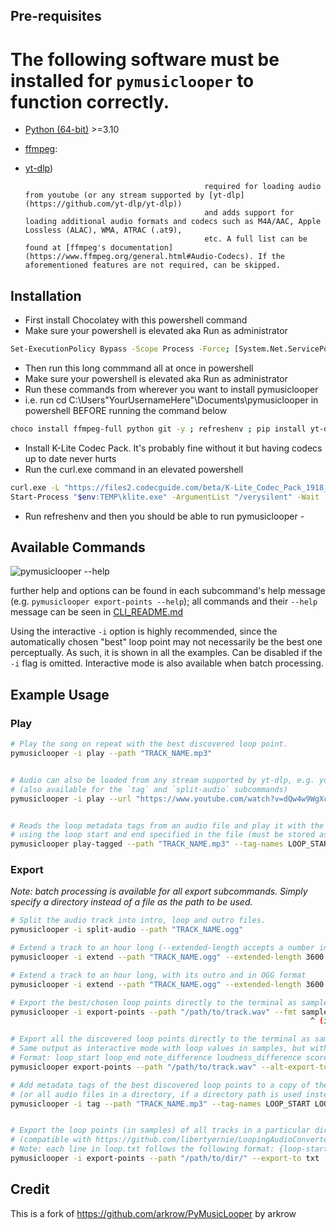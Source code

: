 ## Pre-requisites

# The following software must be installed for `pymusiclooper` to function correctly.

- [Python (64-bit)](https://www.python.org/downloads/) >=3.10
- [ffmpeg](https://ffmpeg.org/download.html):
- [yt-dlp](https://github.com/yt-dlp/yt-dlp)) 

                                              required for loading audio from youtube (or any stream supported by [yt-dlp](https://github.com/yt-dlp/yt-dlp)) 
                                              and adds support for loading additional audio formats and codecs such as M4A/AAC, Apple Lossless (ALAC), WMA, ATRAC (.at9),
                                              etc. A full list can be found at [ffmpeg's documentation](https://www.ffmpeg.org/general.html#Audio-Codecs). If the                                                          aforementioned features are not required, can be skipped.

## Installation

- First install Chocolatey with this powershell command 
- Make sure your powershell is elevated aka Run as administrator 
```sh
Set-ExecutionPolicy Bypass -Scope Process -Force; [System.Net.ServicePointManager]::SecurityProtocol = [System.Net.ServicePointManager]::SecurityProtocol -bor 3072; iex ((New-Object System.Net.WebClient).DownloadString('https://community.chocolatey.org/install.ps1'))
```
- Then run this long commmand all at once in powershell
- Make sure your powershell is elevated aka Run as administrator 
- Run these commands from wherever you want to install pymusiclooper 
- i.e. run cd C:\Users\"YourUsernameHere"\Documents\pymusiclooper in powershell BEFORE running the command below 
```sh
choco install ffmpeg-full python git -y ; refreshenv ; pip install yt-dlp --upgrade build hatchling ; git clone https://github.com/lucyluluuuu/PyMusicLooper.git ; cd PyMusicLooper ; python -m build ; pip install --force-reinstall dist/pymusiclooper-*.whl
```
- Install K-Lite Codec Pack. It's probably fine without it but having codecs up to date never hurts </pre>
- Run the curl.exe command in an elevated powershell </pre>
```sh
curl.exe -L "https://files2.codecguide.com/beta/K-Lite_Codec_Pack_1918_Full.exe" -o "$env:TEMP\klite.exe"
Start-Process "$env:TEMP\klite.exe" -ArgumentList "/verysilent" -Wait
```
- Run refreshenv and then you should be able to run pymusiclooper -

## Available Commands

![pymusiclooper --help](https://github.com/arkrow/PyMusicLooper/raw/master/img/pymusiclooper.svg)

 further help and options can be found in each subcommand's help message (e.g. `pymusiclooper export-points --help`); </pre>
 all commands and their `--help` message can be seen in [CLI_README.md](https://github.com/arkrow/PyMusicLooper/blob/master/CLI_README.md) </pre>

 Using the interactive `-i` option is highly recommended, since the automatically chosen "best" loop point may not necessarily be the best one perceptually. </pre>
 As such, it is shown in all the examples. Can be disabled if the `-i` flag is omitted. Interactive mode is also available when batch processing. </pre>

## Example Usage

### Play

```sh
# Play the song on repeat with the best discovered loop point.
pymusiclooper -i play --path "TRACK_NAME.mp3"


# Audio can also be loaded from any stream supported by yt-dlp, e.g. youtube
# (also available for the `tag` and `split-audio` subcommands)
pymusiclooper -i play --url "https://www.youtube.com/watch?v=dQw4w9WgXcQ"


# Reads the loop metadata tags from an audio file and play it with the loop active
# using the loop start and end specified in the file (must be stored as samples)
pymusiclooper play-tagged --path "TRACK_NAME.mp3" --tag-names LOOP_START LOOP_END
```

### Export

*Note: batch processing is available for all export subcommands. Simply specify a directory instead of a file as the path to be used.*

```sh
# Split the audio track into intro, loop and outro files.
pymusiclooper -i split-audio --path "TRACK_NAME.ogg"

# Extend a track to an hour long (--extended-length accepts a number in seconds)
pymusiclooper -i extend --path "TRACK_NAME.ogg" --extended-length 3600

# Extend a track to an hour long, with its outro and in OGG format
pymusiclooper -i extend --path "TRACK_NAME.ogg" --extended-length 3600 --disable-fade-out --format "OGG"

# Export the best/chosen loop points directly to the terminal as sample points or time in mm:ss.sss or time in   # seconds only
pymusiclooper -i export-points --path "/path/to/track.wav" --fmt samples/time/seconds
                                                                   ^ (if not specified defaults to samples) 

# Export all the discovered loop points directly to the terminal as sample points
# Same output as interactive mode with loop values in samples, but without the formatting and pagination
# Format: loop_start loop_end note_difference loudness_difference score
pymusiclooper export-points --path "/path/to/track.wav" --alt-export-top -1

# Add metadata tags of the best discovered loop points to a copy of the input audio file
# (or all audio files in a directory, if a directory path is used instead)
pymusiclooper -i tag --path "TRACK_NAME.mp3" --tag-names LOOP_START LOOP_END


# Export the loop points (in samples) of all tracks in a particular directory to a loops.txt file
# (compatible with https://github.com/libertyernie/LoopingAudioConverter/)
# Note: each line in loop.txt follows the following format: {loop-start} {loop-end} {filename}
pymusiclooper -i export-points --path "/path/to/dir/" --export-to txt
```

## Credit

This is a fork of https://github.com/arkrow/PyMusicLooper by arkrow
